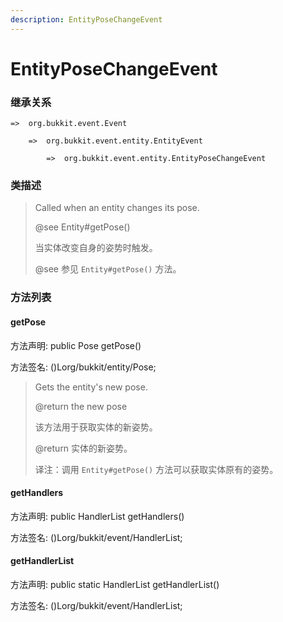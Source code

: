 ```yaml
---
description: EntityPoseChangeEvent
---
```


# EntityPoseChangeEvent

### 继承关系

    =>  org.bukkit.event.Event

        =>  org.bukkit.event.entity.EntityEvent

            =>  org.bukkit.event.entity.EntityPoseChangeEvent

### 类描述

> Called when an entity changes its pose.
> 
> @see Entity#getPose()
> 
> <p>
> 
> 当实体改变自身的姿势时触发。
> 
> @see 参见 `Entity#getPose()` 方法。

### 方法列表

#### getPose

方法声明: public Pose getPose()

方法签名: ()Lorg/bukkit/entity/Pose;

> Gets the entity's new pose.
> 
> @return the new pose
> 
> <p>
> 
> 该方法用于获取实体的新姿势。
> 
> @return 实体的新姿势。
> 
> <p>
> 
> 译注：调用 `Entity#getPose()` 方法可以获取实体原有的姿势。

#### getHandlers

方法声明: public HandlerList getHandlers()

方法签名: ()Lorg/bukkit/event/HandlerList;

#### getHandlerList

方法声明: public static HandlerList getHandlerList()

方法签名: ()Lorg/bukkit/event/HandlerList;
